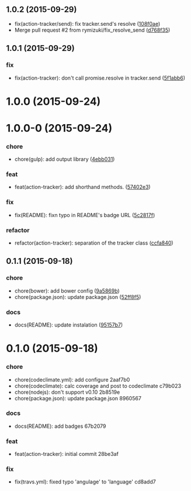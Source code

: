 <a name="1.0.2"></a>
## 1.0.2 (2015-09-29)


* fix(action-tracker/send): fix tracker.send's resolve ([108f0ae](https://github.com/rymizuki/action-tracker.js/commit/108f0ae))
* Merge pull request #2 from rymizuki/fix_resolve_send ([d768f35](https://github.com/rymizuki/action-tracker.js/commit/d768f35))



<a name="1.0.1"></a>
## 1.0.1 (2015-09-29)


### fix

* fix(action-tracker): don't call promise.resolve in tracker.send ([5f1abb6](https://github.com/rymizuki/action-tracker.js/commit/5f1abb6))



<a name="1.0.0"></a>
# 1.0.0 (2015-09-24)




<a name="1.0.0-0"></a>
# 1.0.0-0 (2015-09-24)


### chore

* chore(gulp): add output library ([4ebb031](https://github.com/rymizuki/action-tracker.js/commit/4ebb031))

### feat

* feat(action-tracker): add shorthand methods. ([57402e3](https://github.com/rymizuki/action-tracker.js/commit/57402e3))

### fix

* fix(README): fixn typo in README's badge URL ([5c2817f](https://github.com/rymizuki/action-tracker.js/commit/5c2817f))

### refactor

* refactor(action-tracker): separation of the tracker class ([ccfa840](https://github.com/rymizuki/action-tracker.js/commit/ccfa840))



<a name="0.1.1"></a>
## 0.1.1 (2015-09-18)


### chore

* chore(bower): add bower config ([9a5869b](https://github.com/rymizuki/action-tracker.js/commit/9a5869b))
* chore(package.json): update package.json ([52ff8f5](https://github.com/rymizuki/action-tracker.js/commit/52ff8f5))

### docs

* docs(README): update instalation ([95157b7](https://github.com/rymizuki/action-tracker.js/commit/95157b7))



<a name="0.1.0"></a>
# 0.1.0 (2015-09-18)


### chore

* chore(codeclimate.yml): add configure 2aaf7b0
* chore(codeclimate): calc coverage and post to codeclimate c79b023
* chore(nodejs): don't support v0.10 2b8519e
* chore(package.json): update package.json 8960567

### docs

* docs(README): add badges 67b2079

### feat

* feat(action-tracker): initial commit 28be3af

### fix

* fix(travs.yml): fixed typo 'angulage' to 'language' cd8add7



